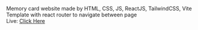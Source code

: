 Memory card website made by HTML, CSS, JS, ReactJS, TailwindCSS, Vite Template with react router to navigate between page </br>
Live: [Click Here](https://memory-card-swart.vercel.app/)
